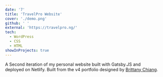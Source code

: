 ```yaml
---
date: '7'
title: 'TravelPro Website'
cover: './demo.png'
github: ' '
external: 'https://travelpro.ng/'
tech:
  - WordPress
  - CSS
  - HTML
showInProjects: true
---
```


A Second iteration of my personal website built with Gatsby.JS and deployed on Netlify. Built from the v4 portfolio designed by [Brittany Chiang](https://github.com/bchiang7).